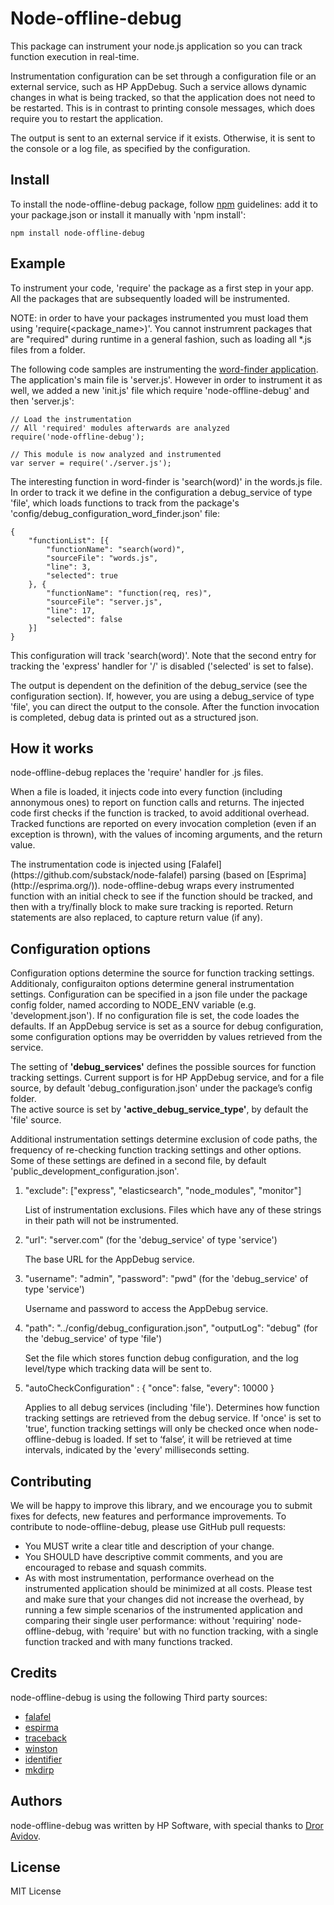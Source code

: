 Node-offline-debug
===============================

<p>This package can instrument your node.js application so you can track function execution in real-time.</p>
<p>Instrumentation configuration can be set through a configuration file or an external service, such as HP AppDebug. Such a service allows dynamic changes in what is being tracked, so that the application does not need to be restarted. This is in contrast to printing console messages, which does require you to restart the application.</p>
<p>The output is sent to an external service if it exists. Otherwise, it is sent to the console or a log file, as specified by the configuration.</p>

## Install

To install the node-offline-debug package, follow [npm](https://www.npmjs.org) guidelines: add it to your package.json or install it manually with 'npm install':

	npm install node-offline-debug

## Example

To instrument your code, 'require' the package as a first step in your app. All the packages that are subsequently loaded will be instrumented.

NOTE: in order to have your packages instrumented you must load them using 'require(<package_name>)'. You cannot instrumrent packages that are "required" during runtime in a general fashion, such as loading all *.js files from a folder.

The following code samples are instrumenting the [word-finder application](https://github.com/amirrajan/word-finder). The application's main file is 'server.js'. However in order to instrument it as well, we added a new 'init.js' file which require 'node-offline-debug' and then 'server.js':

	// Load the instrumentation
	// All 'required' modules afterwards are analyzed
	require('node-offline-debug');

	// This module is now analyzed and instrumented
	var server = require('./server.js');

The interesting function in word-finder is 'search(word)' in the words.js file. In order to track it we define in the configuration a debug_service of type 'file', which loads functions to track from the package's 'config/debug_configuration_word_finder.json' file:

	{
	    "functionList": [{
	        "functionName": "search(word)",
	        "sourceFile": "words.js",
	        "line": 3,
	        "selected": true
	    }, {
	        "functionName": "function(req, res)",
	        "sourceFile": "server.js",
	        "line": 17,
	        "selected": false
	    }]
	}

This configuration will track 'search(word)'. Note that the second entry for tracking the 'express' handler for '/' is disabled ('selected' is set to false).<p/>
The output is dependent on the definition of the debug_service (see the configuration section). If, however, you are using a debug_service of type 'file', you can direct the output to the console. After the function invocation is completed, debug data is printed out as a structured json. 

## How it works

<p>node-offline-debug replaces the 'require' handler for .js files.</p>
<p>When a file is loaded, it injects code into every function (including annonymous ones) to report on function calls and returns. The injected code first checks if the function is tracked, to avoid additional overhead. Tracked functions are reported on every invocation completion (even if an exception is thrown), with the values of incoming arguments, and the return value.</p>
The instrumentation code is injected using [Falafel](https://github.com/substack/node-falafel) parsing (based on [Esprima](http://esprima.org/)). node-offline-debug wraps every instrumented function with an initial check to see if the function should be tracked, and then with a try/finally block to make sure tracking is reported. Return statements are also replaced, to capture return value (if any).

## Configuration options

<p>Configuration options determine the source for function tracking settings. Additionaly, configuraiton options determine general instrumentation settings. Configuration can be specified in a json file under the package config folder, named according to NODE_ENV variable (e.g. 'development.json'). If no configuration file is set, the code loades the defaults. If an AppDebug service is set as a source for debug configuration, some configuration options may be overridden by values retrieved from the service.</p>
<p/>
<p>The setting of <b>'debug_services'</b> defines the possible sources for function tracking settings. Current support is for HP AppDebug service, and for a file source, by default 'debug_configuration.json' under the package’s config folder.<br/>
The active source is set by <b>'active_debug_service_type'</b>, by default the 'file' source.</p>
<p>Additional instrumentation settings determine exclusion of code paths, the frequency of re-checking function tracking settings and other options. Some of these settings are defined in a second file, by default 'public_development_configuration.json'.</p>


1. "exclude": ["express", "elasticsearch", "node_modules", "monitor"]

	List of instrumentation exclusions. Files which have any of these strings in their path will not be instrumented.
2. "url": "server.com" (for the 'debug_service' of type 'service')

	The base URL for the AppDebug service.
3. "username": "admin",
   "password": "pwd" (for the 'debug_service' of type 'service')

   Username and password to access the AppDebug service.
4. "path": "../config/debug_configuration.json",
   "outputLog": "debug" (for the 'debug_service' of type 'file')

   Set the file which stores function debug configuration, and the log level/type which tracking data will be sent to.
5. "autoCheckConfiguration" : {
        "once": false,
        "every": 10000
    }
    
    Applies to all debug services (including 'file'). Determines how function tracking settings are retrieved from the debug service. If 'once' is set to 'true', function tracking settings will only be checked once when node-offline-debug is loaded. If set to ‘false’, it will be retrieved at time intervals, indicated by the 'every' milliseconds setting.

## Contributing

We will be happy to improve this library, and we encourage you to submit fixes for defects, new features and performance improvements. To contribute to node-offline-debug, please use GitHub pull requests:
* You MUST write a clear title and description of your change.
* You SHOULD have descriptive commit comments, and you are encouraged to rebase and squash commits.
* As with most instrumentation, performance overhead on the instrumented application should be minimized at all costs. Please test and make sure that your changes did not increase the overhead, by running a few simple scenarios of the instrumented application and comparing their single user performance: without 'requiring' node-offline-debug, with 'require' but with no function tracking, with a single function tracked and with many functions tracked.

## Credits

node-offline-debug is using the following Third party sources:
* [falafel](https://github.com/substack/node-falafel)
* [espirma](http://esprima.org/)
* [traceback](https://www.npmjs.org/package/traceback)
* [winston](https://www.npmjs.org/package/winston)
* [identifier](https://www.npmjs.org/package/identifier)
* [mkdirp](https://github.com/substack/node-mkdirp)

## Authors

node-offline-debug was written by HP Software, with special thanks to [Dror Avidov](https://github.com/just2click). 

## License

MIT License